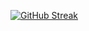 [![GitHub Streak](https://github-readme-streak-stats.herokuapp.com?user=mohitchandel&theme=highcontrast&date_format=M%20j%5B%2C%20Y%5D)](https://git.io/streak-stats)
